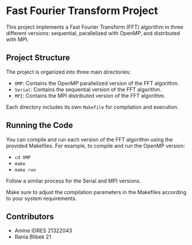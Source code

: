 # Fast Fourier Transform Project

This project implements a Fast Fourier Transform (FFT) algorithm in three different versions: sequential, parallelized with OpenMP, and distributed with MPI.

## Project Structure

The project is organized into three main directories:

- `OMP`: Contains the OpenMP parallelized version of the FFT algorithm.
- `Serial`: Contains the sequential version of the FFT algorithm.
- `MPI`: Contains the MPI distributed version of the FFT algorithm.

Each directory includes its own `Makefile` for compilation and execution.

## Running the Code
You can compile and run each version of the FFT algorithm using the provided Makefiles. For example, to compile and run the OpenMP version:

- `cd OMP`
- `make`
- `make run`

Follow a similar process for the Serial and MPI versions.

Make sure to adjust the compilation parameters in the Makefiles according to your system requirements.

## Contributors

- Amine IDRES 21322043
- Rania Blibek 21


